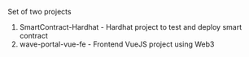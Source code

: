Set of two projects

1. SmartContract-Hardhat - Hardhat project to test and deploy smart contract
2. wave-portal-vue-fe - Frontend VueJS project using Web3

